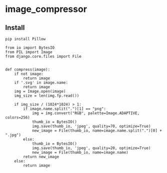 # image_compressor

## Install

```pip install Pillow```

```
from io import BytesIO
from PIL import Image
from django.core.files import File


def compress(image):
    if not image:
        return image
    if '.svg' in image.name:
        return image
    img = Image.open(image)
    img_size = len(img.fp.read())

    if img_size / (1024*1024) > 1:
        if image.name.split(".")[1] == "png":
            img = img.convert("RGB", palette=Image.ADAPTIVE, colors=256)
            thumb_io = BytesIO()
            img.save(thumb_io, 'jpeg', quality=70, optimize=True)
            new_image = File(thumb_io, name=image.name.split(".")[0] + ".jpg")
        else:
            thumb_io = BytesIO()
            img.save(thumb_io, 'jpeg', quality=20, optimize=True)
            new_image = File(thumb_io, name=image.name)
        return new_image
    else:
        return image
```

